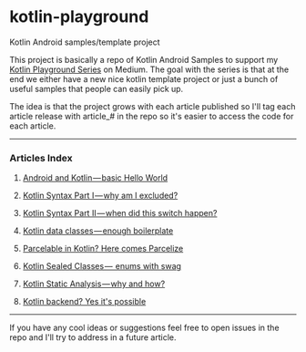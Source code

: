 # kotlin-playground
Kotlin Android samples/template project

This project is basically a repo of Kotlin Android Samples to support my [Kotlin Playground Series](https://medium.com/@jcmsalves/kotlin-playground-aab8be8ac432 "Kotlin Playground") on Medium. The goal with the series is that at the end we either have a new nice kotlin template project or just a bunch of useful samples that people can easily pick up.

The idea is that the project grows with each article published so I'll tag each article release with article_# in the repo so it's easier to access the code for each article.

----

### Articles Index
1. [Android and Kotlin — basic Hello World](https://medium.com/@jcmsalves/android-and-kotlin-basic-hello-world-b90f473e1e14 "Android and Kotlin — basic Hello World")

2. [Kotlin Syntax Part I — why am I excluded?](https://medium.com/@jcmsalves/kotlin-syntax-part-i-why-am-i-excluded-86772a61fade "Kotlin Syntax Part I — why am I excluded?")

3. [Kotlin Syntax Part II — when did this switch happen?](https://medium.com/@jcmsalves/kotlin-syntax-part-ii-when-did-this-switch-happen-a95a78f37962 "Kotlin Syntax Part II — when did this switch happen?")

4. [Kotlin data classes — enough boilerplate](https://medium.com/@jcmsalves/kotlin-data-classes-enough-boilerplate-c4647e475485 "Kotlin data classes — enough boilerplate")

5. [Parcelable in Kotlin? Here comes Parcelize](https://proandroiddev.com/parcelable-in-kotlin-here-comes-parcelize-b998d5a5fcac "Parcelable in Kotlin? Here comes Parcelize")

6. [Kotlin Sealed Classes —  enums with swag](https://medium.com/@jcmsalves/kotlin-sealed-classes-enums-with-swag-d3c4b799bcd4 "Kotlin Sealed Classes —  enums with swag")

7. [Kotlin Static Analysis — why and how?](https://proandroiddev.com/kotlin-static-analysis-why-and-how-a12042e34a98 "Kotlin Static Analysis — why and how?")

8. [Kotlin backend? Yes it's possible](https://proandroiddev.com/kotlin-backend-yes-it-is-possible-953388acffc3 "Kotlin backend? Yes it's possible")


----

If you have any cool ideas or suggestions feel free to open issues in the repo and I'll try to address in a future article.
